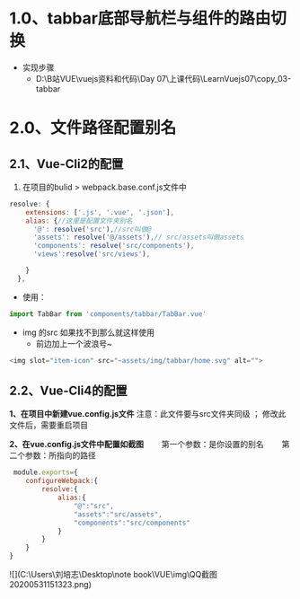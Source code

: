 # 1.0、tabbar底部导航栏与组件的路由切换

+ 实现步骤
  + D:\B站VUE\vuejs资料和代码\Day 07\上课代码\LearnVuejs07\copy_03-tabbar



# 2.0、文件路径配置别名



## 2.1、Vue-Cli2的配置

1. 在项目的bulid > webpack.base.conf.js文件中

```js
resolve: {
    extensions: ['.js', '.vue', '.json'],
    alias: {//这里是配置文件夹别名
      '@': resolve('src'),//src叫做@
      'assets': resolve('@/assets'),// src/assets叫做assets
      'components': resolve('src/components'),
      'views':resolve('src/views'),

    }
  },
```



+ 使用：

```js
import TabBar from 'components/tabbar/TabBar.vue'
```



+ img 的src 如果找不到那么就这样使用
  + 前边加上一个波浪号~

```js
<img slot="item-icon" src="~assets/img/tabbar/home.svg" alt="">
```





## 2.2、Vue-Cli4的配置

**1、在项目中新建vue.config.js文件**
  注意：此文件要与src文件夹同级 ； 修改此文件后，需要重启项目

**2、在vue.config.js文件中配置如截图**
　　第一个参数：是你设置的别名
　　第二个参数：所指向的路径

```js
 module.exports={
    configureWebpack:{
        resolve:{
            alias:{
                "@":"src",
                "assets":"src/assets",
                "components":"src/components"
            }
        }
    }
}
```



![](C:\Users\刘培志\Desktop\note book\VUE\img\QQ截图20200531151323.png)





